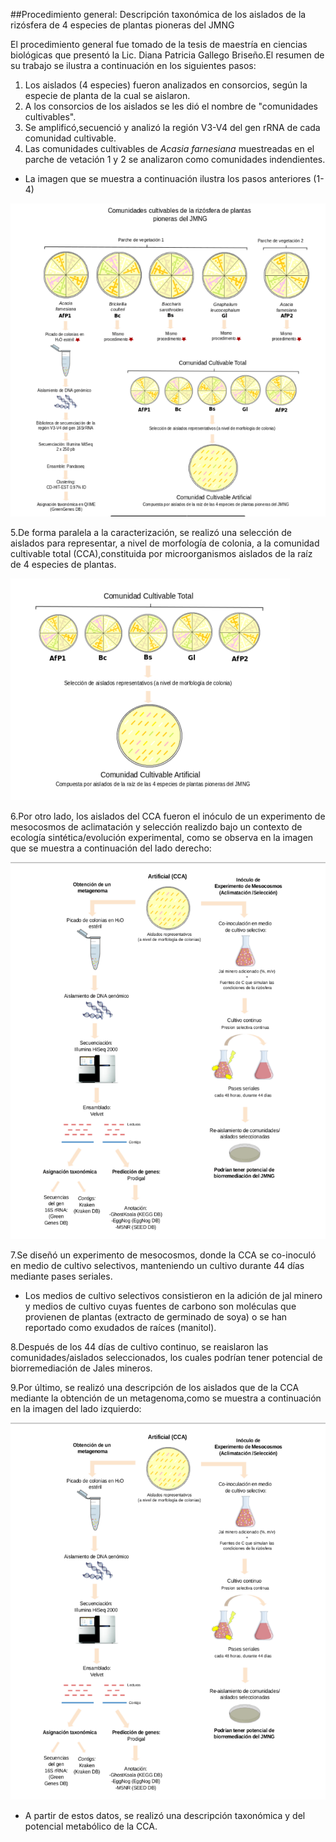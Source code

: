 ##Procedimiento general: Descripción taxonómica de los aislados de la rizósfera de 4 especies de plantas pioneras del JMNG

El procedimiento general fue tomado de la tesis de maestría en ciencias biológicas que presentó la Lic. Diana Patricia Gallego Briseño.El resumen de su trabajo se ilustra a continuación en los siguientes pasos:

1. Los aislados (4 especies) fueron analizados en consorcios, según la especie de planta de la cual se aislaron.
2. A los consorcios de los aislados se les dió el nombre de "comunidades cultivables".
3. Se amplificó,secuenció y analizó la región V3-V4 del gen rRNA de cada comunidad cultivable.
4. Las comunidades cultivables de _Acasia farnesiana_ muestreadas en el parche de vetación 1 y 2 se analizaron como comunidades indendientes.

* La imagen que se muestra a continuación ilustra los pasos anteriores (1-4)

![Octocat](PG3.png)

5.De forma paralela a la caracterización, se realizó una selección de aislados para representar, a nivel de morfología de colonia, a la comunidad cultivable total (CCA),constituida por microorganismos aislados de la raíz de 4 especies de plantas.

![Octocat](PG1.png)

6.Por otro lado, los aislados del CCA fueron el inóculo de un experimento de mesocosmos de aclimatación y selección realizdo bajo un contexto de ecología sintética/evolución experimental, como se observa en la imagen que se muestra a continuación del lado derecho:

![Branching](PG2.png)

7.Se diseñó un experimento de mesocosmos, donde la CCA se co-inoculó en medio de cultivo selectivos, manteniendo un cultivo durante 44 días mediante pases seriales.
* Los medios de cultivo selectivos consistieron en la adición de jal minero y medios de cultivo cuyas fuentes de carbono son moléculas que provienen de plantas (extracto de germinado de soya) o se han reportado como exudados de raíces (manitol).

8.Después de los 44 días de cultivo continuo, se reaislaron las comunidades/aislados seleccionados, los cuales podrían tener potencial de biorremediación de Jales mineros.

9.Por último, se realizó una descripción de los aislados que de la CCA mediante la obtención de un metagenoma,como se muestra a continuación en la imagen del lado izquierdo:

![Octocat](PG2.png)

* A partir de estos datos, se realizó una descripción taxonómica y del potencial metabólico de la CCA.

